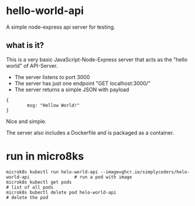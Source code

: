 # hello-world-api
A simple node-express api server for testing.

## what is it? 
This is a very basic JavaScript-Node-Express server that acts as the "hello world" of API-Server. 
* The server listens to port 3000 
* The server has just one endpoint "GET localhost:3000/"
* The server returns a simple JSON with payload 

~~~
{
        msg: "Hellow World!"
}
~~~

Nice and simple. 

The server also includes a Dockerfile and is packaged as a container.

# run in micro8ks
~~~
microk8s kubectl run helo-world-api --image=ghcr.io/simplycoders/helo-world-api                 # run a pod with image
microk8s kubectl get pods                                                                       # list of all pods
microk8s bubectl delete pod helo-world-api                                                      # delete the pod
~~~